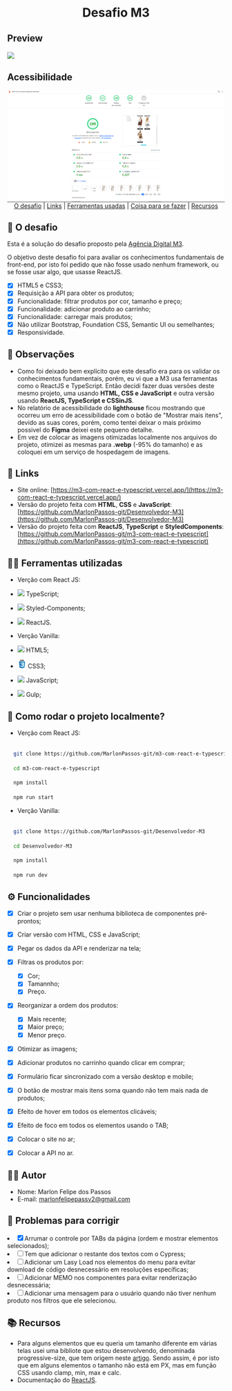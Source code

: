 
<h1 align="center" class="line-1 anim-typewriter">Desafio M3 </h1>


<h2>Preview</h2>
<img align="center"  class="img__project " src="./github/gif.gif">

<br>

<h2>Acessibilidade</h2>
<img align="center"  class="img__project " src="./github/acessibilidade.png">


<div align="center"  class="links">
    <a href="#the_challenge">O desafio</a> |
     <a href="#links">Links</a> |
      <a href="#built_with">Ferramentas usadas</a> |
       <a href="#author">Coisa para se fazer</a>  |
       <a href="#resources">Recursos</a>
</div>

<h2 id="the_challenge"> 🌋 O desafio</h2>

Esta é a solução do desafio proposto pela [Agência Digital M3](https://m3ecommerce.com/).

O objetivo deste desafio foi para avaliar os conhecimentos fundamentais de front-end, por isto foi pedido que não fosse usado nenhum framework, ou se fosse usar algo, que usasse ReactJS.

- [x] HTML5 e CSS3;
- [x] Requisição a API para obter os produtos;
- [x] Funcionalidade: filtrar produtos por cor, tamanho e preço;
- [x] Funcionalidade: adicionar produto ao carrinho;
- [x] Funcionalidade: carregar mais produtos;
- [x] Não utilizar Bootstrap, Foundation CSS, Semantic UI ou semelhantes;
- [x] Responsividade.

<h2 id="Observações">🔎 Observações</h2>

- Como foi deixado bem explícito que este desafio era para os validar os conhecimentos fundamentais, porém, eu vi que a M3 usa ferramentas como o ReactJS e TypeScript. Então decidi fazer duas versões deste mesmo projeto, uma usando __HTML, CSS e JavaScript__ e outra versão usando __ReactJS, TypeScript e CSSinJS__.
- No relatório de acessibilidade do **lighthouse** ficou mostrando que ocorreu um erro de acessibilidade com o botão de "Mostrar mais itens", devido as suas cores, porém, como tentei deixar o mais próximo possivel do **Figma** deixei este pequeno detalhe.
- Em vez de colocar as imagens otimizadas localmente nos arquivos do projeto, otimizei as mesmas para **.webp** (-95% do tamanho) e as coloquei em um serviço de hospedagem de imagens.

<h2 id="links">🔗 Links</h2>

- Site online:  [https://m3-com-react-e-typescript.vercel.app/](https://m3-com-react-e-typescript.vercel.app/)
- Versão do projeto feita com **HTML**, **CSS** e **JavaScript**: [https://github.com/MarlonPassos-git/Desenvolvedor-M3](https://github.com/MarlonPassos-git/Desenvolvedor-M3)
- Versão do projeto feita com **ReactJS**, **TypeScript** e **StyledComponents**: [https://github.com/MarlonPassos-git/m3-com-react-e-typescript](https://github.com/MarlonPassos-git/m3-com-react-e-typescript)

<h2 id="built_with">👷‍♂️ Ferramentas utilizadas</h2>

- Verção com React JS:
-  <img src="https://img.icons8.com/color/20/000000/typescript.png"/> TypeScript;
-  <img class="icon" height="20" src="https://avatars-04.gitter.im/group/iv/4/5800767ed73408ce4f2e2711"/> Styled-Components;
-  <img height="20" src="https://img.icons8.com/plasticine/20/000000/react.png"/> ReactJS.


- Verção Vanilla:
-  <img height="20" src="https://cdn-icons-png.flaticon.com/512/732/732212.png"/> HTML5;
-  <img height="20" src="https://raw.githubusercontent.com/github/explore/6c6508f34230f0ac0d49e847a326429eefbfc030/topics/css/css.png"/> CSS3;
-  <img height="20" src="https://cdn.iconscout.com/icon/free/png-256/javascript-2038874-1720087.png"/> JavaScript;
-  <img height="20" src="https://cdn4.iconfinder.com/data/icons/logos-brands-5/24/gulp-512.png"/> Gulp;


<h2 id="built_with">📝 Como rodar o projeto localmente?</h2>

- Verção com React JS:
```bash

  git clone https://github.com/MarlonPassos-git/m3-com-react-e-typescript

  cd m3-com-react-e-typescript

  npm install

  npm run start
```

- Verção Vanilla:
```bash

  git clone https://github.com/MarlonPassos-git/Desenvolvedor-M3

  cd Desenvolvedor-M3

  npm install

  npm run dev
```



<h2 id="funcionalidade">⚙ Funcionalidades</h2>

- [x] Criar o projeto sem usar nenhuma biblioteca de componentes pré-prontos;
- [x] Criar versão com HTML, CSS e JavaScript;
- [x] Pegar os dados da API e renderizar na tela;
- [x] Filtras os produtos por:
  - [x] Cor;
  - [x] Tamannho;
  - [x] Preço.
- [x] Reorganizar a ordem dos produtos:
  - [x] Mais recente;
  - [x] Maior preço;
  - [x] Menor preço.
- [x] Otimizar as imagens;
- [x] Adicionar produtos no carrinho quando clicar em comprar;
- [x] Formulário ficar sincronizado com a versão desktop e mobile;
- [x] O botão de mostrar mais itens soma quando não tem mais nada de produtos;
- [x] Efeito de hover em todos os elementos clicáveis;
- [x] Efeito de foco em todos os elementos usando o TAB;
- [x] Colocar o site no ar;
- [x] Colocar a API no ar.


<h2 id="author">👨‍🎓 Autor </h2>

- Nome: Marlon Felipe dos Passos
- E-mail: marlonfelipepassv2@gmail.com

<h2 id="resources">🚧 Problemas para corrigir</h2

- [x] Arrumar o controle por TABs da página (ordem e mostrar elementos selecionados);
- [ ] Tem que adicionar o restante dos textos com o Cypress;
- [ ] Adicionar um Lasy Load nos elementos do menu para evitar download de código desnecessário em resoluções específicas;
- [ ] Adicionar MEMO nos componentes para evitar renderização desnecessária;
- [ ] Adicionar uma mensagem para o usuário quando não tiver nenhum produto nos filtros que ele selecionou.

<h2 id="resources">📚 Recursos</h2>

- Para alguns elementos que eu queria um tamanho diferente em várias telas usei uma bibliote que estou desenvolvendo, denominada progressive-size, que tem origem neste [artigo](https://css-tricks.com/linearly-scale-font-size-with-css-clamp-based-on-the-viewport/#for-those-who-dont-mind-that-edge-case). Sendo assim, é por isto que em alguns elementos o tamanho não está em PX, mas em função CSS usando clamp, min, max e calc.
- Documentação do [ReactJS](https://reactjs.org/docs/getting-started.html).
